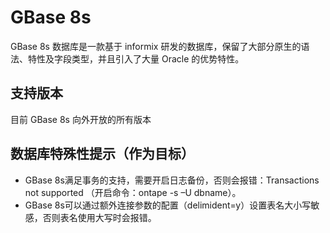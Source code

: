 # GBase 8s


GBase 8s 数据库是一款基于 informix 研发的数据库，保留了大部分原生的语法、特性及字段类型，并且引入了大量 Oracle 的优势特性。

## 支持版本

目前 GBase 8s 向外开放的所有版本

## 数据库特殊性提示（作为目标）

- GBase 8s满足事务的支持，需要开启日志备份，否则会报错：Transactions not supported （开启命令：ontape -s –U dbname）。
- GBase 8s可以通过额外连接参数的配置（delimident=y）设置表名大小写敏感，否则表名使用大写时会报错。